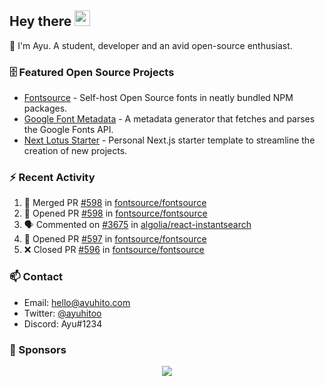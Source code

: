 ## Hey there <img src="https://media.giphy.com/media/hvRJCLFzcasrR4ia7z/giphy.gif" width="25" height="25">

📝 I'm Ayu. A student, developer and an avid open-source enthusiast.

### 🗄 Featured Open Source Projects

- [Fontsource](https://github.com/fontsource/fontsource) - Self-host Open Source fonts in neatly bundled NPM packages.
- [Google Font Metadata](https://github.com/fontsource/google-font-metadata) - A metadata generator that fetches and parses the Google Fonts API.
- [Next Lotus Starter](https://github.com/DecliningLotus/next-lotus-starter) - Personal Next.js starter template to streamline the creation of new projects.

### ⚡ Recent Activity

<!--START_SECTION:activity-->

1. 🎉 Merged PR [#598](https://github.com/fontsource/fontsource/pull/598) in [fontsource/fontsource](https://github.com/fontsource/fontsource)
2. 💪 Opened PR [#598](https://github.com/fontsource/fontsource/pull/598) in [fontsource/fontsource](https://github.com/fontsource/fontsource)
3. 🗣 Commented on [#3675](https://github.com/algolia/react-instantsearch/issues/3675) in [algolia/react-instantsearch](https://github.com/algolia/react-instantsearch)
4. 💪 Opened PR [#597](https://github.com/fontsource/fontsource/pull/597) in [fontsource/fontsource](https://github.com/fontsource/fontsource)
5. ❌ Closed PR [#596](https://github.com/fontsource/fontsource/pull/596) in [fontsource/fontsource](https://github.com/fontsource/fontsource)
<!--END_SECTION:activity-->

### 📫 Contact

- Email: hello@ayuhito.com
- Twitter: [@ayuhitoo](https://twitter.com/ayuhitoo)
- Discord: Ayu#1234


### :sparkling_heart: Sponsors

<p align="center">
  <a href="https://cdn.jsdelivr.net/gh/ayuhito/ayuhito/sponsors.svg">
    <img src='https://cdn.jsdelivr.net/gh/ayuhito/ayuhito/sponsors.svg'/>
  </a>
</p>